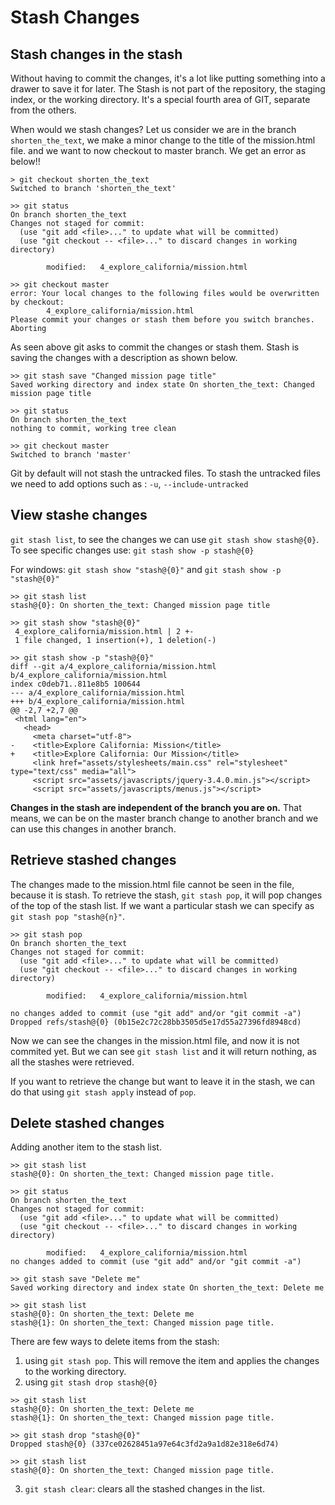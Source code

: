 # Stash Changes

## Stash changes in the stash

Without having to commit the changes, it's a lot like putting something into a drawer to save it for later. The Stash is not part of the repository, the staging index, or the working directory. It's a special fourth area of GIT, separate from the others.

When would we stash changes? Let us consider we are in the branch `shorten_the_text`, we make a minor change to the title of the mission.html file. and we want to now checkout to master branch. We get an error as below!!

```
> git checkout shorten_the_text
Switched to branch 'shorten_the_text'

>> git status
On branch shorten_the_text
Changes not staged for commit:
  (use "git add <file>..." to update what will be committed)
  (use "git checkout -- <file>..." to discard changes in working directory)

        modified:   4_explore_california/mission.html

>> git checkout master
error: Your local changes to the following files would be overwritten by checkout:
        4_explore_california/mission.html
Please commit your changes or stash them before you switch branches.
Aborting
```
As seen above git asks to commit the changes or stash them. Stash is saving the changes with a description as shown below. 

```
>> git stash save "Changed mission page title"
Saved working directory and index state On shorten_the_text: Changed mission page title

>> git status
On branch shorten_the_text
nothing to commit, working tree clean

>> git checkout master
Switched to branch 'master' 
```
Git by default will not stash the untracked files. To stash the untracked files we need to add options such as : `-u`, `--include-untracked` 

## View stashe changes

`git stash list`, to see the changes we can use `git stash show stash@{0}`. To see specific changes use: `git stash show -p stash@{0}` 

For windows: `git stash show "stash@{0}"` and `git stash show -p "stash@{0}"` 

```
>> git stash list
stash@{0}: On shorten_the_text: Changed mission page title

>> git stash show "stash@{0}"
 4_explore_california/mission.html | 2 +-
 1 file changed, 1 insertion(+), 1 deletion(-)

>> git stash show -p "stash@{0}"
diff --git a/4_explore_california/mission.html b/4_explore_california/mission.html
index c0deb71..811e8b5 100644
--- a/4_explore_california/mission.html
+++ b/4_explore_california/mission.html
@@ -2,7 +2,7 @@
 <html lang="en">
   <head>
     <meta charset="utf-8">
-    <title>Explore California: Mission</title>
+    <title>Explore California: Our Mission</title>
     <link href="assets/stylesheets/main.css" rel="stylesheet" type="text/css" media="all">
     <script src="assets/javascripts/jquery-3.4.0.min.js"></script>
     <script src="assets/javascripts/menus.js"></script>
```

**Changes in the stash are independent of the branch you are on.** That means, we can be on the master branch change to another branch and we can use this changes in another branch.

## Retrieve stashed changes 

The changes made to the mission.html file cannot be seen in the file, because it is stash. To retrieve the stash, `git stash pop`, it will pop changes of the top of the stash list. If we want a particular stash we can specify as `git stash pop "stash@{n}"`.

```
>> git stash pop
On branch shorten_the_text
Changes not staged for commit:
  (use "git add <file>..." to update what will be committed)
  (use "git checkout -- <file>..." to discard changes in working directory)

        modified:   4_explore_california/mission.html

no changes added to commit (use "git add" and/or "git commit -a")
Dropped refs/stash@{0} (0b15e2c72c28bb3505d5e17d55a27396fd8948cd)
```
Now we can see the changes in the mission.html file, and now it is not commited yet. But we can see `git stash list` and it will return nothing, as all the stashes were retrieved.

If you want to retrieve the change but want to leave it in the stash, we can do that using `git stash apply` instead of `pop`. 

## Delete stashed changes

Adding another item to the stash list.

```
>> git stash list
stash@{0}: On shorten_the_text: Changed mission page title.

>> git status
On branch shorten_the_text
Changes not staged for commit:
  (use "git add <file>..." to update what will be committed)
  (use "git checkout -- <file>..." to discard changes in working directory)

        modified:   4_explore_california/mission.html
no changes added to commit (use "git add" and/or "git commit -a")

>> git stash save "Delete me"
Saved working directory and index state On shorten_the_text: Delete me

>> git stash list
stash@{0}: On shorten_the_text: Delete me
stash@{1}: On shorten_the_text: Changed mission page title.
```

There are few ways to delete items from the stash:

1. using `git stash pop`. This will remove the item and applies the changes to the working directory.
2.  using `git stash drop stash@{0}`

```
>> git stash list
stash@{0}: On shorten_the_text: Delete me
stash@{1}: On shorten_the_text: Changed mission page title.

>> git stash drop "stash@{0}"
Dropped stash@{0} (337ce02628451a97e64c3fd2a9a1d82e318e6d74)

>> git stash list
stash@{0}: On shorten_the_text: Changed mission page title.
```
3. `git stash clear`: clears all the stashed changes in the list.
